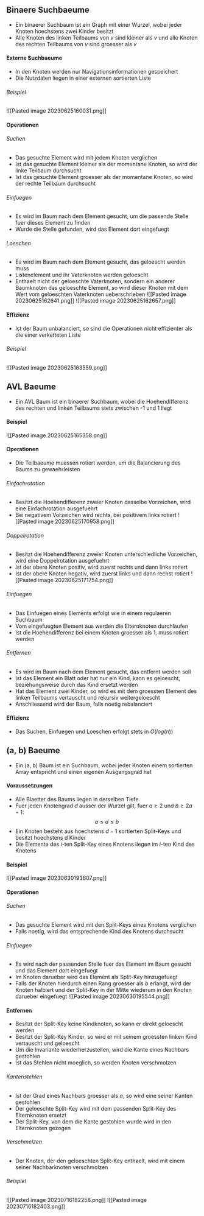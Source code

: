 ## Binaere Suchbaeume
- Ein binaerer Suchbaum ist ein Graph mit einer Wurzel, wobei jeder Knoten hoechstens zwei Kinder besitzt
- Alle Knoten des linken Teilbaums von $v$ sind kleiner als $v$ und alle Knoten des rechten Teilbaums von $v$ sind groesser als $v$
#### Externe Suchbaeume
- In den Knoten werden nur Navigationsinformationen gespeichert
- Die Nutzdaten liegen in einer externen sortierten Liste
###### Beispiel
![[Pasted image 20230625160031.png]]
#### Operationen
###### Suchen
- Das gesuchte Element wird mit jedem Knoten verglichen
- Ist das gesuchte Element kleiner als der momentane Knoten, so wird der linke Teilbaum durchsucht
- Ist das gesuchte Element groesser als der momentane Knoten, so wird der rechte Teilbaum durchsucht
###### Einfuegen
- Es wird im Baum nach dem Element gesucht, um die passende Stelle fuer dieses Element zu finden
- Wurde die Stelle gefunden, wird das Element dort eingefuegt
###### Loeschen
- Es wird im Baum nach dem Element gesucht, das geloescht werden muss
- Listenelement und ihr Vaterknoten werden geloescht
- Enthaelt nicht der geloeschte Vaterknoten, sondern ein anderer Baumknoten das geloeschte Element, so wird dieser Knoten mit dem Wert vom geloeschten Vaterknoten ueberschrieben
![[Pasted image 20230625162641.png]]
![[Pasted image 20230625162657.png]]
#### Effizienz
- Ist der Baum unbalanciert, so sind die Operationen nicht effizienter als die einer verketteten Liste
###### Beispiel
![[Pasted image 20230625163559.png]]
## AVL Baeume
- Ein AVL Baum ist ein binaerer Suchbaum, wobei die Hoehendifferenz des rechten und linken Teilbaums stets zwischen -1 und 1 liegt
#### Beispiel
![[Pasted image 20230625165358.png]]
#### Operationen
- Die Teilbaeume muessen rotiert werden, um die Balancierung des Baums zu gewaehrleisten
###### Einfachrotation
- Besitzt die Hoehendifferenz zweier Knoten dasselbe Vorzeichen, wird eine Einfachrotation ausgefuehrt
- Bei negativem Vorzeichen wird rechts, bei positivem links rotiert
![[Pasted image 20230625170958.png]]
###### Doppelrotation
- Besitzt die Hoehendifferenz zweier Knoten unterschiedliche Vorzeichen, wird eine Doppelrotation ausgefuehrt
- Ist der obere Knoten positiv, wird zuerst rechts und dann links rotiert
- Ist der obere Knoten negativ, wird zuerst links und dann rechst rotiert
![[Pasted image 20230625171754.png]]
###### Einfuegen
- Das Einfuegen eines Elements erfolgt wie in einem regulaeren Suchbaum
- Vom eingefuegten Element aus werden die Elternknoten durchlaufen
- Ist die Hoehendifferenz bei einem Knoten groesser als 1, muss rotiert werden
###### Entfernen
- Es wird im Baum nach dem Element gesucht, das entfernt werden soll
- Ist das Element ein Blatt oder hat nur ein Kind, kann es geloescht, beziehungsweise durch das Kind ersetzt werden
- Hat das Element zwei Kinder, so wird es mit dem groessten Element des linken Teilbaums vertauscht und rekursiv weitergeloescht
- Anschliessend wird der Baum, falls noetig rebalanciert
#### Effizienz
- Das Suchen, Einfuegen und Loeschen erfolgt stets in $O(log(n))$
## (a, b) Baeume
- Ein (a, b) Baum ist ein Suchbaum, wobei jeder Knoten einem sortierten Array entspricht und einen eigenen Ausgangsgrad hat
#### Voraussetzungen
- Alle Blaetter des Baums liegen in derselben Tiefe
- Fuer jeden Knotengrad $d$ ausser der Wurzel gilt, fuer $a \geq 2$ und $b \geq 2a - 1$:
$$a \leq d \leq b$$
- Ein Knoten besteht aus hoechstens $d - 1$ sortierten Split-Keys und besitzt hoechstens d Kinder
- Die Elemente des $i$-ten Split-Key eines Knotens liegen im $i$-ten Kind des Knotens
#### Beispiel
![[Pasted image 20230630193607.png]]
#### Operationen
###### Suchen
- Das gesuchte Element wird mit den Split-Keys eines Knotens verglichen
- Falls noetig, wird das entsprechende Kind des Knotens durchsucht
###### Einfuegen
- Es wird nach der passenden Stelle fuer das Element im Baum gesucht und das Element dort eingefuegt
- Im Knoten darueber wird das Element als Split-Key hinzugefuegt
- Falls der Knoten hierdurch einen Rang groesser als $b$ erlangt, wird der Knoten halbiert und der Split-Key in der Mitte wiederum in den Knoten darueber eingefuegt
![[Pasted image 20230630195544.png]]
#### Entfernen
- Besitzt der Split-Key keine Kindknoten, so kann er direkt geloescht werden
- Besitzt der Split-Key Kinder, so wird er mit seinem groessten linken Kind vertauscht und geloescht
- Um die Invariante wiederherzustellen, wird die Kante eines Nachbars gestohlen
- Ist das Stehlen nicht moeglich, so werden Knoten verschmolzen
###### Kantenstehlen
- Ist der Grad eines Nachbars groesser als $a$, so wird eine seiner Kanten gestohlen
- Der geloeschte Split-Key wird mit dem passenden Split-Key des Elternknoten ersetzt
- Der Split-Key, von dem die Kante gestohlen wurde wird in den Elternknoten gezogen
###### Verschmelzen
- Der Knoten, der den geloeschten Split-Key enthaelt, wird mit einem seiner Nachbarknoten verschmolzen
###### Beispiel
![[Pasted image 20230716182258.png]]
![[Pasted image 20230716182403.png]]